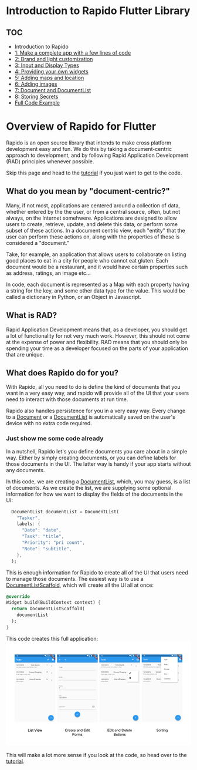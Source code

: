 # Introduction to Rapido Flutter Library
## TOC
 * Introduction to Rapido
 * [1: Make a complete app with a few lines of code](./flutter_app_in_few_lines.md)
 * [2: Brand and light customization](./customize_flutter_app.md)
 * [3: Input and Display Types](./rapido_input_types.md)
 * [4: Providing your own widgets](./custom_flutter_widgets.md)
 * [5: Adding maps and location](./flutter_maps_and_location.md)
 * [6: Adding images](./flutter_images.md)
 * [7: Document and DocumentList](./rapido_documents.md)
 * [8: Storing Secrets](./secrets_persistence.md)
 * [Full Code Example](./main.dart)

# Overview of Rapido for Flutter
Rapido is an open source library that intends to make cross platform development easy and fun. We do this by taking a document-centric approach to development, and by following Rapid Application Development (RAD) principles whenever possible.

Skip this page and head to the [tutorial](flutter_app_in_few_lines.md) if you just want to get to the code. 

## What do you mean by "document-centric?"
Many, if not most, applications are centered around a collection of data, whether entered by the the user, or from a central source, often, but not always, on the Internet somehwere. Applications are designed to allow users to create, retrieve, update, and delete this data, or perform some subset of these actions. In a document centric view, each "entity" that the user can perform these actions on, along with the properties of those  is considered a "document."

Take, for example, an application that allows users to collaborate on listing good places to eat in a city for people who cannot eat gluten. Each document would be a restaurant, and it would have certain properties such as address, ratings, an image etc...

In code, each document is represented as a Map with each property having a string for the key, and some other data type for the value. This would be called a dictionary in Python, or an Object in Javascript.

## What is RAD?
Rapid Application Development means that, as a developer, you should get a lot of functionality for not very much work. However, this should not come at the expense of power and flexibility. RAD means that you should only be spending your time as a developer focused on the parts of your application that are unique.

## What does Rapido do for you?
With Rapido, all you need to do is define the kind of documents that you want in a very easy way, and rapido will provide all of the UI that your users need to interact with those documents at run time. 

Rapido also handles persistence for you in a very easy way. Every change to a [Document](https://pub.dartlang.org/documentation/rapido/latest/rapido/Document-class.html) or a [DocumentList](https://pub.dartlang.org/documentation/rapido/latest/rapido/DocumentList-class.html) is automatically saved on the user's device with no extra code required.

### Just show me some code already
In a nutshell, Rapido let's you define documents you care about in a simple way. Either by simply creating documents, or you can define labels for those documents in the UI. The latter way is handy if your app starts without any documents.

In this code, we are creating a [DocumentList](https://pub.dartlang.org/documentation/rapido/latest/rapido/DocumentList-class.html), which, you may guess, is a list of documents. As we create the list, we are supplying some optional information for how we want to display the fields of the documents in the UI:

```dart
  DocumentList documentList = DocumentList(
    "Tasker",
    labels: {
      "Date": "date",
      "Task": "title",
      "Priority": "pri count",
      "Note": "subtitle",
    },
  );
  ```

  This is enough information for Rapido to create all of the UI that users need to manage those documents. The easiest way is to use a [DocumentListScaffold](https://pub.dartlang.org/documentation/rapido/latest/rapido/DocumentListScaffold-class.html), which will create all the UI all at once:

  ```dart
  @override
  Widget build(BuildContext context) {
    return DocumentListScaffold(
      documentList
    );
  }
  ```
This code creates this full application:
![full app](../assets/basic-ui.png)

This will make a lot more sense if you look at the code, so head over to the [tutorial](flutter_app_in_few_lines.md).
